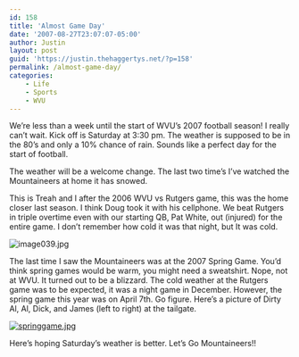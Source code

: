 ```yaml
---
id: 158
title: 'Almost Game Day'
date: '2007-08-27T23:07:07-05:00'
author: Justin
layout: post
guid: 'https://justin.thehaggertys.net/?p=158'
permalink: /almost-game-day/
categories:
    - Life
    - Sports
    - WVU
---
```


We’re less than a week until the start of WVU’s 2007 football season! I really can’t wait. Kick off is Saturday at 3:30 pm. The weather is supposed to be in the 80’s and only a 10% chance of rain. Sounds like a perfect day for the start of football.

The weather will be a welcome change. The last two time’s I’ve watched the Mountaineers at home it has snowed.

This is Treah and I after the 2006 WVU vs Rutgers game, this was the home closer last season. I think Doug took it with his cellphone. We beat Rutgers in triple overtime even with our starting QB, Pat White, out (injured) for the entire game. I don’t remember how cold it was that night, but It was cold.

[](https://justin.thehaggertys.net/wp-content/uploads/2007/08/image039.jpg)![image039.jpg](https://justin.thehaggertys.net/wp-content/uploads/2007/08/image039.jpg)

The last time I saw the Mountaineers was at the 2007 Spring Game. You’d think spring games would be warm, you might need a sweatshirt. Nope, not at WVU. It turned out to be a blizzard. The cold weather at the Rutgers game was to be expected, it was a night game in December. However, the spring game this year was on April 7th. Go figure. Here’s a picture of Dirty Al, Al, Dick, and James (left to right) at the tailgate.

[![springgame.jpg](https://justin.thehaggertys.net/wp-content/uploads/2007/08/springgame.jpg)](https://justin.thehaggertys.net/wp-content/uploads/2007/08/springgame.jpg)

Here’s hoping Saturday’s weather is better. Let’s Go Mountaineers!!